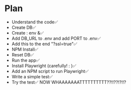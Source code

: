 # Plan
- Understand the code✅
- Create DB✅
- Create : env &✅
- Add DB_URL to .env and add PORT to .env✅
- Add this to the end "?ssl=true"✅
- NPM Install✅
- Reset DB✅
- Run the app✅
- Install Playwright (carefully! : )✅
- Add an NPM script to run Playwright✅
- Write a simple test✅
- Try the test✅
NOW WHAAAAAAATTTTTTTTTT??!!??!?!!?
